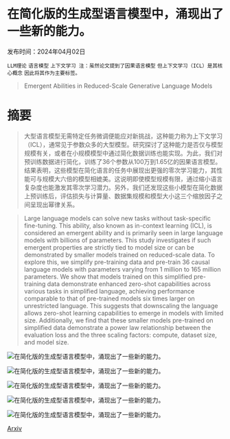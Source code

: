 # 在简化版的生成型语言模型中，涌现出了一些新的能力。

发布时间：2024年04月02日

`LLM理论` `语言模型` `上下文学习
注：虽然论文提到了因果语言模型` `但上下文学习（ICL）是其核心概念` `因此将其作为主要标签。`

> Emergent Abilities in Reduced-Scale Generative Language Models

# 摘要

> 大型语言模型无需特定任务微调便能应对新挑战，这种能力称为上下文学习（ICL），通常见于参数众多的大型模型。研究探讨了这种能力是否仅与模型规模有关，或者在小规模模型中通过简化数据训练也能实现。为此，我们对预训练数据进行简化，训练了36个参数从100万到1.65亿的因果语言模型。结果表明，这些模型在简化语言的任务中展现出更强的零次学习能力，其性能可与规模大六倍的模型相媲美。这说明即使模型规模有限，通过缩小语言复杂度也能激发其零次学习潜力。另外，我们还发现这些小模型在简化数据上预训练后，评估损失与计算量、数据集规模和模型大小这三个缩放因子之间呈现出幂律关系。

> Large language models can solve new tasks without task-specific fine-tuning. This ability, also known as in-context learning (ICL), is considered an emergent ability and is primarily seen in large language models with billions of parameters. This study investigates if such emergent properties are strictly tied to model size or can be demonstrated by smaller models trained on reduced-scale data. To explore this, we simplify pre-training data and pre-train 36 causal language models with parameters varying from 1 million to 165 million parameters. We show that models trained on this simplified pre-training data demonstrate enhanced zero-shot capabilities across various tasks in simplified language, achieving performance comparable to that of pre-trained models six times larger on unrestricted language. This suggests that downscaling the language allows zero-shot learning capabilities to emerge in models with limited size. Additionally, we find that these smaller models pre-trained on simplified data demonstrate a power law relationship between the evaluation loss and the three scaling factors: compute, dataset size, and model size.

![在简化版的生成型语言模型中，涌现出了一些新的能力。](../../../paper_images/2404.02204/x1.png)

![在简化版的生成型语言模型中，涌现出了一些新的能力。](../../../paper_images/2404.02204/x2.png)

![在简化版的生成型语言模型中，涌现出了一些新的能力。](../../../paper_images/2404.02204/x3.png)

![在简化版的生成型语言模型中，涌现出了一些新的能力。](../../../paper_images/2404.02204/x4.png)

![在简化版的生成型语言模型中，涌现出了一些新的能力。](../../../paper_images/2404.02204/x5.png)

[Arxiv](https://arxiv.org/abs/2404.02204)